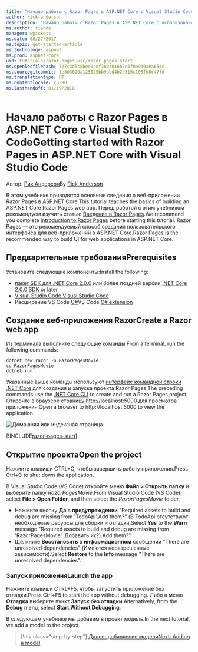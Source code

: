 ```yaml
---
title: "Начало работы с Razor Pages в ASP.NET Core с Visual Studio Code"
author: rick-anderson
description: "Начало работы с Razor Pages в ASP.NET Core с использованием Visual Studio Code"
ms.author: riande
manager: wpickett
ms.date: 08/27/2017
ms.topic: get-started-article
ms.technology: aspnet
ms.prod: aspnet-core
uid: tutorials/razor-pages-vsc/razor-pages-start
ms.openlocfilehash: 727c3d5c8bed0aef3094816b7e5f0a940aea654c
ms.sourcegitcommit: 3e303620a125325bb9abd4b2d315c106fb8c47fd
ms.translationtype: HT
ms.contentlocale: ru-RU
ms.lasthandoff: 01/19/2018
---
```

# <a name="getting-started-with-razor-pages-in-aspnet-core-with-visual-studio-code"></a><span data-ttu-id="c33c5-103">Начало работы с Razor Pages в ASP.NET Core с Visual Studio Code</span><span class="sxs-lookup"><span data-stu-id="c33c5-103">Getting started with Razor Pages in ASP.NET Core with Visual Studio Code</span></span>

<span data-ttu-id="c33c5-104">Автор: [Рик Андерсон](https://twitter.com/RickAndMSFT)</span><span class="sxs-lookup"><span data-stu-id="c33c5-104">By [Rick Anderson](https://twitter.com/RickAndMSFT)</span></span>

<span data-ttu-id="c33c5-105">В этом учебнике приводятся основные сведения о веб-приложении Razor Pages в ASP.NET Core.</span><span class="sxs-lookup"><span data-stu-id="c33c5-105">This tutorial teaches the basics of building an ASP.NET Core Razor Pages web app.</span></span> <span data-ttu-id="c33c5-106">Перед работой с этим учебником рекомендуем изучить статью [Введение в Razor Pages](xref:mvc/razor-pages/index).</span><span class="sxs-lookup"><span data-stu-id="c33c5-106">We recommend you complete [Introduction to Razor Pages](xref:mvc/razor-pages/index) before starting this tutorial.</span></span> <span data-ttu-id="c33c5-107">Razor Pages — это рекомендуемый способ создания пользовательского интерфейса для веб-приложений в ASP.NET Core.</span><span class="sxs-lookup"><span data-stu-id="c33c5-107">Razor Pages is the recommended way to build UI for web applications in ASP.NET Core.</span></span>

## <a name="prerequisites"></a><span data-ttu-id="c33c5-108">Предварительные требования</span><span class="sxs-lookup"><span data-stu-id="c33c5-108">Prerequisites</span></span>

<span data-ttu-id="c33c5-109">Установите следующие компоненты:</span><span class="sxs-lookup"><span data-stu-id="c33c5-109">Install the following:</span></span>

* <span data-ttu-id="c33c5-110">[пакет SDK для .NET Core 2.0.0](https://www.microsoft.com/net/core) или более поздней версии;</span><span class="sxs-lookup"><span data-stu-id="c33c5-110">[.NET Core 2.0.0 SDK](https://www.microsoft.com/net/core) or later</span></span>
* [<span data-ttu-id="c33c5-111">Visual Studio Code.</span><span class="sxs-lookup"><span data-stu-id="c33c5-111">Visual Studio Code</span></span>](https://code.visualstudio.com)
* <span data-ttu-id="c33c5-112">Расширение VS Code [C#](https://marketplace.visualstudio.com/items?itemName=ms-vscode.csharp)</span><span class="sxs-lookup"><span data-stu-id="c33c5-112">VS Code [C# extension](https://marketplace.visualstudio.com/items?itemName=ms-vscode.csharp)</span></span> 

## <a name="create-a-razor-web-app"></a><span data-ttu-id="c33c5-113">Создание веб-приложения Razor</span><span class="sxs-lookup"><span data-stu-id="c33c5-113">Create a Razor web app</span></span>

<span data-ttu-id="c33c5-114">Из терминала выполните следующие команды.</span><span class="sxs-lookup"><span data-stu-id="c33c5-114">From a terminal, run the following commands:</span></span>

```console
dotnet new razor -o RazorPagesMovie
cd RazorPagesMovie
dotnet run
```

<span data-ttu-id="c33c5-115">Указанные выше команды используют [интерфейс командной строки .NET Core](https://docs.microsoft.com/dotnet/core/tools/dotnet) для создания и запуска проекта Razor Pages.</span><span class="sxs-lookup"><span data-stu-id="c33c5-115">The preceding commands use the [.NET Core CLI](https://docs.microsoft.com/dotnet/core/tools/dotnet) to create and run a Razor Pages project.</span></span> <span data-ttu-id="c33c5-116">Откройте в браузере страницу http://localhost:5000 для просмотра приложения.</span><span class="sxs-lookup"><span data-stu-id="c33c5-116">Open a browser to http://localhost:5000 to view the application.</span></span>

![Домашняя или индексная страница](../razor-pages/razor-pages-start/_static/home.png)

[!INCLUDE[razor-pages-start](../../includes/RP/razor-pages-start.md)]

## <a name="open-the-project"></a><span data-ttu-id="c33c5-118">Открытие проекта</span><span class="sxs-lookup"><span data-stu-id="c33c5-118">Open the project</span></span>

<span data-ttu-id="c33c5-119">Нажмите клавиши CTRL+C, чтобы завершить работу приложения.</span><span class="sxs-lookup"><span data-stu-id="c33c5-119">Press Ctrl+C to shut down the application.</span></span>

<span data-ttu-id="c33c5-120">В Visual Studio Code (VS Code) откройте меню **Файл > Открыть папку** и выберите папку *RazorPagesMovie*.</span><span class="sxs-lookup"><span data-stu-id="c33c5-120">From Visual Studio Code (VS Code), select **File > Open Folder**, and then select the *RazorPagesMovie* folder.</span></span>

- <span data-ttu-id="c33c5-121">Нажмите кнопку **Да** в **предупреждении** "Required assets to build and debug are missing from 'TodoApi'.Add them?" (В TodoApi отсутствуют необходимые ресурсы для сборки и отладки.</span><span class="sxs-lookup"><span data-stu-id="c33c5-121">Select **Yes** to the **Warn** message "Required assets to build and debug are missing from 'RazorPagesMovie'.</span></span> <span data-ttu-id="c33c5-122">Добавить их?).</span><span class="sxs-lookup"><span data-stu-id="c33c5-122">Add them?"</span></span>
- <span data-ttu-id="c33c5-123">Щелкните **Восстановить** в **информационном** сообщении "There are unresolved dependencies" (Имеются неразрешенные зависимости).</span><span class="sxs-lookup"><span data-stu-id="c33c5-123">Select **Restore** to the **Info** message "There are unresolved dependencies".</span></span>

### <a name="launch-the-app"></a><span data-ttu-id="c33c5-124">Запуск приложения</span><span class="sxs-lookup"><span data-stu-id="c33c5-124">Launch the app</span></span>

<span data-ttu-id="c33c5-125">Нажмите клавиши CTRL+F5, чтобы запустить приложение без отладки.</span><span class="sxs-lookup"><span data-stu-id="c33c5-125">Press Ctrl+F5 to start the app without debugging.</span></span> <span data-ttu-id="c33c5-126">Либо в меню **Отладка** выберите пункт **Запуск без отладки**.</span><span class="sxs-lookup"><span data-stu-id="c33c5-126">Alternatively, from the **Debug** menu, select **Start Without Debugging**.</span></span>

<span data-ttu-id="c33c5-127">В следующем учебнике мы добавим в проект модель.</span><span class="sxs-lookup"><span data-stu-id="c33c5-127">In the next tutorial, we add a model to the project.</span></span> 

>[!div class="step-by-step"]
[<span data-ttu-id="c33c5-128">Далее: добавление модели</span><span class="sxs-lookup"><span data-stu-id="c33c5-128">Next: Adding a model</span></span>](xref:tutorials/razor-pages-vsc/model)  
